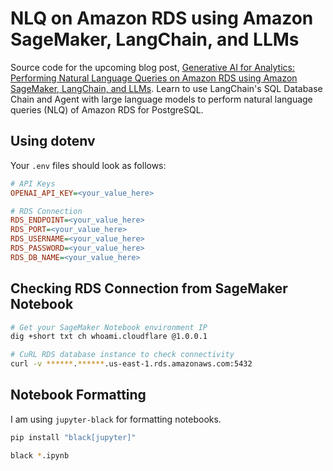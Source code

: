 # NLQ on Amazon RDS using Amazon SageMaker, LangChain, and LLMs

Source code for the upcoming blog post, [Generative AI for Analytics: Performing Natural Language Queries on Amazon RDS using Amazon SageMaker, LangChain, and LLMs](#). Learn to use LangChain's SQL Database Chain and Agent with large language models to perform natural language queries (NLQ) of Amazon RDS for PostgreSQL.

## Using dotenv

Your `.env` files should look as follows:

```ini
# API Keys
OPENAI_API_KEY=<your_value_here>

# RDS Connection 
RDS_ENDPOINT=<your_value_here>
RDS_PORT=<your_value_here>
RDS_USERNAME=<your_value_here>
RDS_PASSWORD=<your_value_here>
RDS_DB_NAME=<your_value_here>
```

## Checking RDS Connection from SageMaker Notebook

```sh
# Get your SageMaker Notebook environment IP
dig +short txt ch whoami.cloudflare @1.0.0.1

# CuRL RDS database instance to check connectivity
curl -v ******.******.us-east-1.rds.amazonaws.com:5432
```

## Notebook Formatting

I am using `jupyter-black` for formatting notebooks.

```sh
pip install "black[jupyter]"

black *.ipynb
```